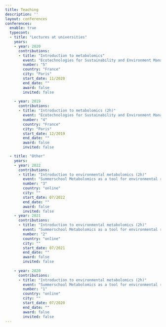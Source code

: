 ```yaml
---
title: Teaching
description: ''
layout: conferences
conferences:
  enable: true
  typecont:
  - title: "Lectures at universities"
    years:
    - year: 2020
      contributions:    
      - title: "Introduction to metabolomics"
        event: "Ecotechnologies for Sustainability and Environment Management. Master program from École Polytechnique"
        number: "5"
        country: "France"
        city: "Paris"
        start_date: 11/2020
        end_date: ""
        award: false
        invited: false
      
    - year: 2019
      contributions:
      - title: "Introduction to metabolomics (2h)"
        event: "Ecotechnologies for Sustainability and Environment Management. Master program from École Polytechnique"
        number: "4"
        country: "France"
        city: "Paris"
        start_date: 12/2019
        end_date: ""
        award: false
        invited: false

  - title: "Other"
    years:
    - year: 2022
      contributions:
      - title: "Introduction to environmental metabolomics (2h)"
        event: "Summerschool Metabolomics as a tool for environmental research, organized by the Universidade de Aveiro"
        number: "3"
        country: "online"
        city: ""
        start_date: 07/2022
        end_date: ""
        award: false
        invited: false
    - year: 2021
      contributions:
      - title: "Introduction to environmental metabolomics (2h)"
        event: "Summerschool Metabolomics as a tool for environmental research, organized by the Universidade de Aveiro"
        number: "2"
        country: "online"
        city: ""
        start_date: 07/2021
        end_date: ""
        award: false
        invited: false
        
    - year: 2020
      contributions:
      - title: "Introduction to environmental metabolomics (2h)"
        event: "Summerschool Metabolomics as a tool for environmental research, organized by the Universidade de Aveiro"
        number: "1"
        country: "online"
        city: ""
        start_date: 07/2020
        end_date: ""
        award: false
        invited: false
---
```

